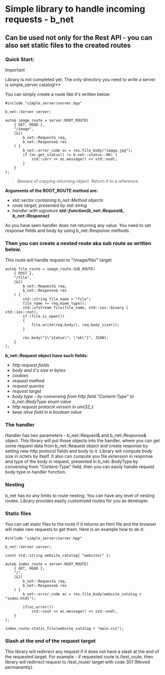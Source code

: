 # Simple library to handle incoming requests - b_net

## Can be used not only for the Rest API - you can also set static files to the created routes

### Quick Start:

> [!IMPORTANT]
> Library is not completed yet. The only directory you need to write a server is simple_server catalog!**

You can simply create a route like it's written below:

```
#include "simple_server/server.hpp"

b_net::Server server;

auto& image_route = server.ROOT_ROUTE(
    { GET, HEAD },
    "/image",
    [&](
        b_net::Request& req,
        b_net::Response& res
    ) {
        b_net::error_code ec = res.file_body("image.jpg");
        if (ec.get_status() != b_net::status::OK) {
            std::cerr << ec.message() << std::endl;
        }
    }
);
```

> Beware of copying returning object. Return it to a reference.

**Arguments of the ROOT_ROUTE method are:**

+ *std::vector containing b_net::Method objects*
+ *route target, presented by std::string*
+ *handler with signature **std::function<void>(b_net::Request&, b_net::Response)***

As you have seen handler does not returning any value. You need to set response fields and body by using b_net::Response methods.

### Then you can create a nested route aka sub route as written below.

This route will handle request to "/image/file/" target

```
auto& file_route = image_route.SUB_ROUTE(
    { POST },
    "/file",
    [&](
        b_net::Request& req,
        b_net::Response& res
    ) {
        std::string file_name = "file";
        file_name += req.mime_type();
        std::ofstream file(file_name, std::ios::binary | std::ios::out);
        if (file.is_open())
        {
            file.write(req.body(), req.body_size());
        }

        res.body("{\"status\": \"ok\"}", JSON);
    }
);
```

**b_net::Request object have such fields:**
+ *http request fields*
+ *body and it's size in bytes*
+ *cookies*
+ *request method*
+ *request queries*
+ *request target*
+ *body type - by conversing from http field "Content-Type" to b_net::BodyType enum value*
+ *http request protocol version in uint32_t*
+ *keep alive field in a boolean value*

### The handler

Handler has two parameters - b_net::Request& and b_net::Response& object. This library will put those objects into the handler, where you can get some request data from b_net::Request object and create response by setting new http protocol fields and body to it. Library will compute body size in octets by itself. It also can compute you file extension in response and type of the body in request, presented in b_net::BodyType by conversing from "Content-Type" field, then you can easily handle request body type in handler function.

### Nesting

b_net has no any limits to route nesting. You can have any level of nesting routes. Library provides easily customized routes for you as developer.

### Static files

You can set static files to the route if it returns an html file and the browser will make new requests to get them. Here is an example how to do it:

```
#include "simple_server/server.hpp"

b_net::Server server;

const std::string website_catalog{ "website/" };

auto& index_route = server.ROOT_ROUTE(
    { GET, HEAD },
    "/",
    [&](
        b_net::Request& req,
        b_net::Response& res
    ) {
        b_net::error_code ec = res.file_body(website_catalog + "index.html");

        if(ec.error())
            std::cout << ec.message() << std::endl;
    }
);

index_route.static_file(website_catalog + "main.css");
```

### Slash at the end of the request target

This library will redirrect any request if it does not have a slash at the end of the requested target. For example - if requested route is /test_route, then library will redirrect request to /test_route/ target with code 301 (Moved permanently).